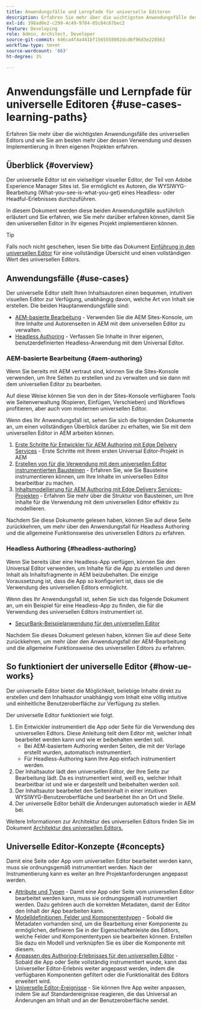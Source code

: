 ```yaml
---
title: Anwendungsfälle und Lernpfade für universelle Editoren
description: Erfahren Sie mehr über die wichtigsten Anwendungsfälle des universellen Editors und wie Sie am besten über seine Verwendung und die Implementierung in Ihren eigenen Projekten erfahren.
exl-id: 398ad0e2-c299-4c49-9784-05c84c67bec2
feature: Developing
role: Admin, Architect, Developer
source-git-commit: 646ca4f4a441bf1565558002dcd6f96d3e228563
workflow-type: tm+mt
source-wordcount: '863'
ht-degree: 3%

---
```


# Anwendungsfälle und Lernpfade für universelle Editoren {#use-cases-learning-paths}

Erfahren Sie mehr über die wichtigsten Anwendungsfälle des universellen Editors und wie Sie am besten mehr über dessen Verwendung und dessen Implementierung in Ihren eigenen Projekten erfahren.

## Überblick {#overview}

Der universelle Editor ist ein vielseitiger visueller Editor, der Teil von Adobe Experience Manager Sites ist. Sie ermöglicht es Autoren, die WYSIWYG-Bearbeitung (What-you-see-is-what-you-get) eines Headless- oder Headful-Erlebnisses durchzuführen.

In diesem Dokument werden diese beiden Anwendungsfälle ausführlich erläutert und Sie erfahren, wie Sie mehr darüber erfahren können, damit Sie den universellen Editor in Ihr eigenes Projekt implementieren können.

>[!TIP]
>
>Falls noch nicht geschehen, lesen Sie bitte das Dokument [Einführung in den universellen Editor](/help/implementing/universal-editor/introduction.md) für eine vollständige Übersicht und einen vollständigen Wert des universellen Editors.

## Anwendungsfälle {#use-cases}

Der universelle Editor stellt Ihren Inhaltsautoren einen bequemen, intuitiven visuellen Editor zur Verfügung, unabhängig davon, welche Art von Inhalt sie erstellen. Die beiden Hauptanwendungsfälle sind:

* [AEM-basierte Bearbeitung](#aem-authoring) - Verwenden Sie die AEM Sites-Konsole, um Ihre Inhalte und Autorenseiten in AEM mit dem universellen Editor zu verwalten.
* [Headless Authoring](#headless-authoring) - Verfassen Sie Inhalte in Ihrer eigenen, benutzerdefinierten Headless-Anwendung mit dem Universal Editor.

### AEM-basierte Bearbeitung {#aem-authoring}

Wenn Sie bereits mit AEM vertraut sind, können Sie die Sites-Konsole verwenden, um Ihre Seiten zu erstellen und zu verwalten und sie dann mit dem universellen Editor zu bearbeiten.

Auf diese Weise können Sie von den in der Sites-Konsole verfügbaren Tools wie Seitenverwaltung (Kopieren, Einfügen, Verschieben) und Workflows profitieren, aber auch vom modernen universellen Editor.

Wenn dies Ihr Anwendungsfall ist, sehen Sie sich die folgenden Dokumente an, um einen vollständigen Überblick darüber zu erhalten, wie Sie mit dem universellen Editor in AEM arbeiten können.

1. [Erste Schritte für Entwickler für AEM Authoring mit Edge Delivery Services](/help/edge/aem-authoring/edge-dev-getting-started.md) - Erste Schritte mit Ihrem ersten Universal Editor-Projekt in AEM
1. [Erstellen von für die Verwendung mit dem universellen Editor instrumentierten Bausteinen](/help/edge/aem-authoring/create-block.md) - Erfahren Sie, wie Sie Bausteine instrumentieren können, um Ihre Inhalte im universellen Editor bearbeitbar zu machen.
1. [Inhaltsmodellierung für AEM Authoring mit Edge Delivery Services-Projekten](/help/edge/aem-authoring/content-modeling.md) - Erfahren Sie mehr über die Struktur von Bausteinen, um Ihre Inhalte für die Verwendung mit dem universellen Editor effektiv zu modellieren.

Nachdem Sie diese Dokumente gelesen haben, können Sie auf diese Seite zurückkehren, um mehr über den Anwendungsfall für Headless Authoring und die allgemeine Funktionsweise des universellen Editors zu erfahren.

### Headless Authoring {#headless-authoring}

Wenn Sie bereits über eine Headless-App verfügen, können Sie den Universal Editor verwenden, um Inhalte für die App zu erstellen und deren Inhalt als Inhaltsfragmente in AEM beizubehalten. Die einzige Voraussetzung ist, dass die App so konfiguriert ist, dass sie die Verwendung des universellen Editors ermöglicht.

Wenn dies Ihr Anwendungsfall ist, sehen Sie sich das folgende Dokument an, um ein Beispiel für eine Headless-App zu finden, die für die Verwendung des universellen Editors instrumentiert ist.

* [SecurBank-Beispielanwendung für den universellen Editor](/help/implementing/universal-editor/securbank.md)

Nachdem Sie dieses Dokument gelesen haben, können Sie auf diese Seite zurückkehren, um mehr über den Anwendungsfall der AEM-Bearbeitung und die allgemeine Funktionsweise des universellen Editors zu erfahren.

## So funktioniert der universelle Editor {#how-ue-works}

Der universelle Editor bietet die Möglichkeit, beliebige Inhalte direkt zu erstellen und dem Inhaltsautor unabhängig vom Inhalt eine völlig intuitive und einheitliche Benutzeroberfläche zur Verfügung zu stellen.

Der universelle Editor funktioniert wie folgt.

1. Ein Entwickler instrumentiert die App oder Seite für die Verwendung des universellen Editors. Diese Anleitung teilt dem Editor mit, welcher Inhalt bearbeitet werden kann und wie er beibehalten werden soll.
   * Bei AEM-basiertem Authoring werden Seiten, die mit der Vorlage erstellt wurden, automatisch instrumentiert.
   * Für Headless-Authoring kann Ihre App einfach instrumentiert werden.
1. Der Inhaltsautor lädt den universellen Editor, der Ihre Seite zur Bearbeitung lädt. Da es instrumentiert wird, weiß es, welcher Inhalt bearbeitbar ist und wie er dargestellt und beibehalten werden soll.
1. Der Inhaltsautor bearbeitet den Seiteninhalt in einer intuitiven WYSIWYG-Benutzeroberfläche und bearbeitet ihn an Ort und Stelle.
1. Der universelle Editor behält die Änderungen automatisch wieder in AEM bei.

Weitere Informationen zur Architektur des universellen Editors finden Sie im Dokument [Architektur des universellen Editors.](/help/implementing/universal-editor/architecture.md)

## Universelle Editor-Konzepte {#concepts}

Damit eine Seite oder App vom universellen Editor bearbeitet werden kann, muss sie ordnungsgemäß instrumentiert werden. Nach der Instrumentierung kann es weiter an Ihre Projektanforderungen angepasst werden.

* [Attribute und Typen](/help/implementing/universal-editor/attributes-types.md) - Damit eine App oder Seite vom universellen Editor bearbeitet werden kann, muss sie ordnungsgemäß instrumentiert werden. Dazu gehören auch die korrekten Metadaten, damit der Editor den Inhalt der App bearbeiten kann.
* [Modelldefinitionen, Felder und Komponententypen](/help/implementing/universal-editor/field-types.md) - Sobald die Metadaten vorhanden sind, um die Bearbeitung einer Komponente zu ermöglichen, definieren Sie in der Eigenschaftenleiste des Editors, welche Felder und Komponententypen sie bearbeiten können. Erstellen Sie dazu ein Modell und verknüpfen Sie es über die Komponente mit diesem.
* [Anpassen des Authoring-Erlebnisses für den universellen Editor](/help/implementing/universal-editor/customizing.md) - Sobald die App oder Seite vollständig instrumentiert wurde, kann das Universeller Editor-Erlebnis weiter angepasst werden, indem die verfügbaren Komponenten gefiltert oder die Funktionalität des Editors erweitert wird.
* [Universelle Editor-Ereignisse](/help/implementing/universal-editor/events.md) - Sie können Ihre App weiter anpassen, indem Sie auf Standardereignisse reagieren, die das Universal an Änderungen am Inhalt und an der Benutzeroberfläche sendet.
